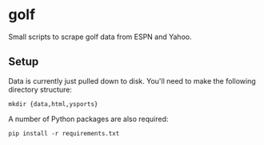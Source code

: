 golf
====

Small scripts to scrape golf data from ESPN and Yahoo.


Setup
-----

Data is currently just pulled down to disk. You'll need to make the following
directory structure:

    mkdir {data,html,ysports}


A number of Python packages are also required:

    pip install -r requirements.txt
